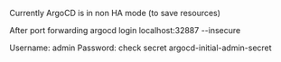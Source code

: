 Currently ArgoCD is in non HA mode (to save resources)

After port forwarding
argocd login localhost:32887 --insecure

Username: admin
Password: check secret argocd-initial-admin-secret